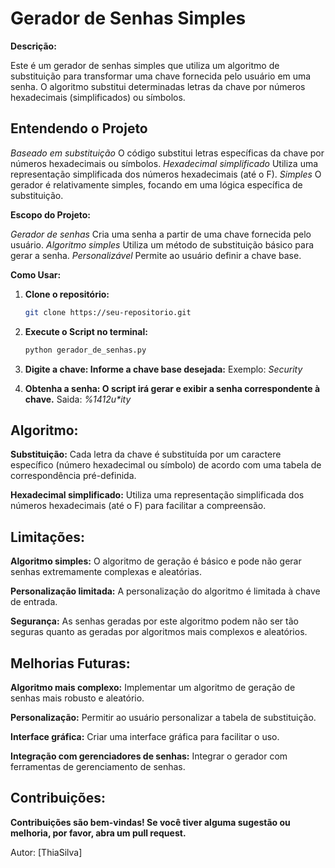 # Gerador de Senhas Simples

**Descrição:**

Este é um gerador de senhas simples que utiliza um algoritmo de substituição para transformar uma chave fornecida pelo usuário em uma senha. O algoritmo substitui determinadas letras da chave por números hexadecimais (simplificados) ou símbolos.

## Entendendo o Projeto

*Baseado em substituição* 
O código substitui letras específicas da chave por números hexadecimais ou símbolos.
*Hexadecimal simplificado* 
Utiliza uma representação simplificada dos números hexadecimais (até o F).
*Simples* O gerador é relativamente simples, focando em uma lógica específica de substituição.

**Escopo do Projeto:**

*Gerador de senhas* 
Cria uma senha a partir de uma chave fornecida pelo usuário.
*Algoritmo simples*
Utiliza um método de substituição básico para gerar a senha.
*Personalizável* 
Permite ao usuário definir a chave base.

**Como Usar:**

1. **Clone o repositório:**
   ```bash
   git clone https://seu-repositorio.git

2. **Execute o Script no terminal:**
    ```Bash
    python gerador_de_senhas.py

3. **Digite a chave: Informe a chave base desejada:**
    Exemplo:
    _Security_ 

4. **Obtenha a senha: O script irá gerar e exibir a senha correspondente à chave.**
    Saida:
    _%1412u*ity_

## Algoritmo:

**Substituição:** 
Cada letra da chave é substituída por um caractere específico (número hexadecimal ou símbolo) de acordo com uma tabela de correspondência pré-definida.

**Hexadecimal simplificado:** 
Utiliza uma representação simplificada dos números hexadecimais (até o F) para facilitar a compreensão.

## Limitações:

**Algoritmo simples:**
O algoritmo de geração é básico e pode não gerar senhas extremamente complexas e aleatórias.

**Personalização limitada:** 
A personalização do algoritmo é limitada à chave de entrada.

**Segurança:** As senhas geradas por este algoritmo podem não ser tão seguras quanto as geradas por algoritmos mais complexos e aleatórios.

## Melhorias Futuras:

**Algoritmo mais complexo:** 
Implementar um algoritmo de geração de senhas mais robusto e aleatório.

**Personalização:** 
Permitir ao usuário personalizar a tabela de substituição.

**Interface gráfica:** 
Criar uma interface gráfica para facilitar o uso. 

**Integração com gerenciadores de senhas:** 
Integrar o gerador com ferramentas de gerenciamento de senhas.

## Contribuições:

**Contribuições são bem-vindas! Se você tiver alguma sugestão ou melhoria, por favor, abra um pull request.**

Autor:
[ThiaSilva]